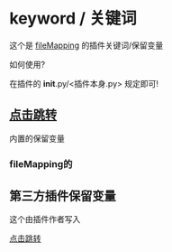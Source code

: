 # keyword / 关键词

这个是 [fileMapping](https://github.com/bop-lp/fileMapping) 的插件关键词/保留变量

如何使用?

在插件的 __init__.py/<插件本身.py> 规定即可!

## [点击跳转](document/fileMapping.md)
内置的保留变量

### fileMapping的


## 第三方插件保留变量

这个由插件作者写入

[点击跳转](document/thirdParty.md)

